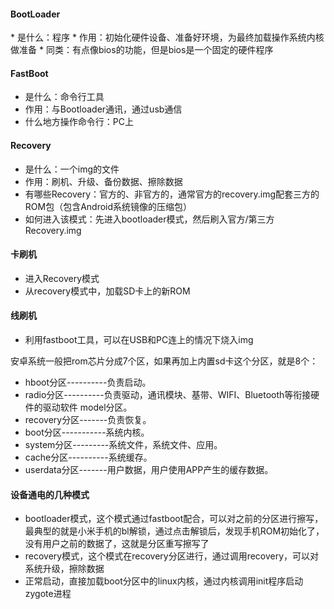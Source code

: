 <h4> BootLoader</h4>
* 是什么：程序
* 作用：初始化硬件设备、准备好环境，为最终加载操作系统内核做准备
* 同类：有点像bios的功能，但是bios是一个固定的硬件程序

#### FastBoot

* 是什么：命令行工具
* 作用：与Bootloader通讯，通过usb通信
* 什么地方操作命令行：PC上

#### Recovery

* 是什么：一个img的文件
* 作用：刷机、升级、备份数据、擦除数据
* 有哪些Recovery：官方的、非官方的，通常官方的recovery.img配套三方的ROM包（包含Android系统镜像的压缩包）
* 如何进入该模式：先进入bootloader模式，然后刷入官方/第三方Recovery.img

#### 卡刷机

* 进入Recovery模式
* 从recovery模式中，加载SD卡上的新ROM

#### 线刷机

* 利用fastboot工具，可以在USB和PC连上的情况下烧入img



安卓系统一般把rom芯片分成7个区，如果再加上内置sd卡这个分区，就是8个：

- hboot分区----------负责启动。
- radio分区----------负责驱动，通讯模块、基带、WIFI、Bluetooth等衔接硬件的驱动软件 model分区。
- recovery分区-------负责恢复。
- boot分区-----------系统内核。
- system分区---------系统文件，系统文件、应用。
- cache分区----------系统缓存。
- userdata分区-------用户数据，用户使用APP产生的缓存数据。





#### 设备通电的几种模式

* bootloader模式，这个模式通过fastboot配合，可以对之前的分区进行擦写，最典型的就是小米手机的bl解锁，通过点击解锁后，发现手机ROM初始化了，没有用户之前的数据了，这就是分区重写擦写了
* recovery模式，这个模式在recovery分区进行，通过调用recovery，可以对系统升级，擦除数据
* 正常启动，直接加载boot分区中的linux内核，通过内核调用init程序启动zygote进程